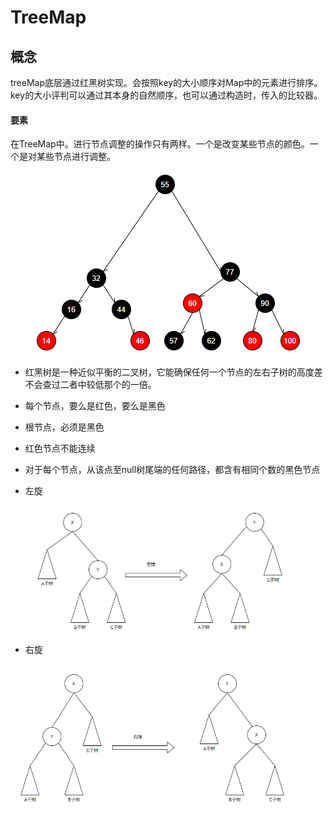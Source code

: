 # TreeMap

## 概念

​	treeMap底层通过红黑树实现。会按照key的大小顺序对Map中的元素进行排序。key的大小评判可以通过其本身的自然顺序，也可以通过构造时，传入的比较器。

#### 要素

在TreeMap中。进行节点调整的操作只有两样。一个是改变某些节点的颜色。一个是对某些节点进行调整。

![红黑树](image/%E7%BA%A2%E9%BB%91%E6%A0%91.png)

- 红黑树是一种近似平衡的二叉树，它能确保任何一个节点的左右子树的高度差不会查过二者中较低那个的一倍。

- 每个节点，要么是红色，要么是黑色

- 根节点，必须是黑色

- 红色节点不能连续

- 对于每个节点，从该点至null树尾端的任何路径，都含有相同个数的黑色节点

- 左旋

![红黑树左旋](image/%E7%BA%A2%E9%BB%91%E6%A0%91%E5%B7%A6%E6%97%8B.png)

- 右旋

![红黑树右旋](image/%E7%BA%A2%E9%BB%91%E6%A0%91%E5%8F%B3%E6%97%8B.png)